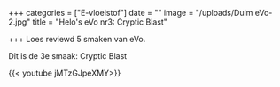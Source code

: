 +++
categories = ["E-vloeistof"]
date = ""
image = "/uploads/Duim eVo-2.jpg"
title = "Helo's eVo nr3: Cryptic Blast"

+++
Loes reviewd 5 smaken van eVo.

Dit is de 3e smaak: Cryptic Blast

{{< youtube jMTzGJpeXMY>}}